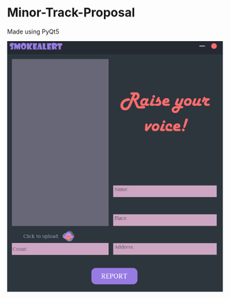 # Minor-Track-Proposal

Made using PyQt5

![Screenshot](https://raw.githubusercontent.com/Christo77793/Minor-Track-Proposal/master/Screenshots/Screenshot%20(1).png)
